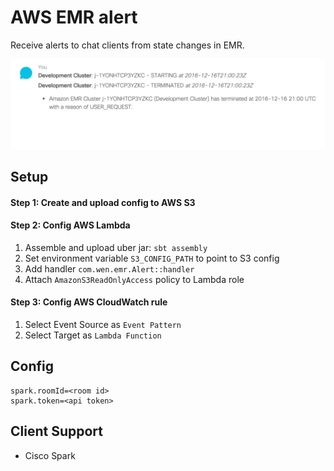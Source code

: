 # AWS EMR alert
Receive alerts to chat clients from state changes in EMR.

![Spark Client](https://raw.githubusercontent.com/wenn/aws-emr-alert/master/images/emr.spark.chat.png)

## Setup

#### Step 1: Create and upload config to AWS S3
#### Step 2: Config AWS Lambda

1. Assemble and upload uber jar: `sbt assembly`
2. Set environment variable `S3_CONFIG_PATH` to point to S3 config
3. Add handler `com.wen.emr.Alert::handler`
4. Attach `AmazonS3ReadOnlyAccess` policy to Lambda role

#### Step 3: Config AWS CloudWatch rule

1. Select Event Source as `Event Pattern`
2. Select Target as `Lambda Function`

## Config

```
spark.roomId=<room id>
spark.token=<api token>
```

## Client Support
- Cisco Spark

